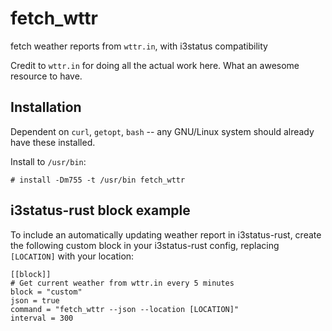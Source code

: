 # fetch_wttr
fetch weather reports from `wttr.in`, with i3status compatibility 

Credit to `wttr.in` for doing all the actual work here. What an awesome
resource to have. 

## Installation
Dependent on `curl`, `getopt`, `bash` -- any GNU/Linux system should already have these installed.

Install to `/usr/bin`:

```
# install -Dm755 -t /usr/bin fetch_wttr
```

## i3status-rust block example
To include an automatically updating weather report in i3status-rust, create the following custom block in your i3status-rust config, replacing `[LOCATION]` with your location:

```
[[block]]
# Get current weather from wttr.in every 5 minutes
block = "custom" 
json = true
command = "fetch_wttr --json --location [LOCATION]"
interval = 300
```
